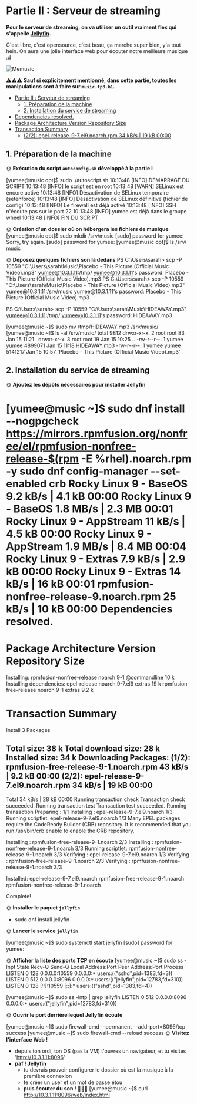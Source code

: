# Partie II : Serveur de streaming

**Pour le serveur de streaming, on va utiliser un outil vraiment flex qui s'appelle [Jellyfin](https://jellyfin.org/).**

C'est libre, c'est opensource, c'est beau, ça marche super bien, y'a tout hein. On aura une jolie interface web pour écouter notre meilleure musique :d

![Memusic](./img/music.jpg)

⚠️⚠️⚠️ **Sauf si explicitement mentionné, dans cette partie, toutes les manipulations sont à faire sur `music.tp3.b1`.**

- [Partie II : Serveur de streaming](#partie-ii--serveur-de-streaming)
  - [1. Préparation de la machine](#1-préparation-de-la-machine)
  - [2. Installation du service de streaming](#2-installation-du-service-de-streaming)
- [Dependencies resolved.](#dependencies-resolved)
- [Package                                     Architecture             Version                   Repository                      Size](#package-------------------------------------architecture-------------version-------------------repository----------------------size)
- [Transaction Summary](#transaction-summary)
  - [(2/2): epel-release-9-7.el9.noarch.rpm                                                                34 kB/s |  19 kB     00:00](#22-epel-release-9-7el9noarchrpm----------------------------------------------------------------34-kbs---19-kb-----0000)

## 1. Préparation de la machine

🌞 **Exécution du script `autoconfig.sh` développé à la partie I**

[yumee@music opt]$ sudo ./autoscript.sh
10:13:48 [INFO] DEMARRAGE DU SCRIPT
10:13:48 [INFO] le script est en root
10:13:48 [WARN] SELinux est encore activé
10:13:48 [INFO] Désactivation de SELinux temporaire (setenforce)
10:13:48 [INFO] Désactivation de SELinux définitive (fichier de config)
10:13:48 [INFO] Le firewall est déjà activé
10:13:48 [INFO] SSH n'écoute pas sur le port 22
10:13:48 [INFO] yumee est déjà dans le groupe wheel
10:13:48 [INFO] FIN DU SCRIPT


🌞 **Création d'un dossier où on hébergera les fichiers de musique**
[yumee@music opt]$ sudo mkdir /srv/music
[sudo] password for yumee:
Sorry, try again.
[sudo] password for yumee:
[yumee@music opt]$ ls /srv/
music

🌞 **Déposez quelques fichiers son là dedans**
PS C:\Users\sarah> scp -P 10559 "C:\Users\sarah\Music\Placebo - This Picture (Official Music Video).mp3" yumee@10.3.1.11:/tmp/
yumee@10.3.1.11's password:
Placebo - This Picture (Official Music Video).mp3
PS C:\Users\sarah> scp -P 10559 "C:\Users\sarah\Music\Placebo - This Picture (Official Music Video).mp3" yumee@10.3.1.11:/srv/music
yumee@10.3.1.11's password:
Placebo - This Picture (Official Music Video).mp3

PS C:\Users\sarah> scp -P 10559 "C:\Users\sarah\Music\HIDEAWAY.mp3" yumee@10.3.1.11:/tmp/
yumee@10.3.1.11's password:
HIDEAWAY.mp3

[yumee@music ~]$ sudo mv /tmp/HIDEAWAY.mp3 /srv/music/
[yumee@music ~]$ ls -al /srv/music/
total 9812
drwxr-xr-x. 2 root  root       83 Jan 15 11:21  .
drwxr-xr-x. 3 root  root       19 Jan 15 10:25  ..
-rw-r--r--. 1 yumee yumee 4899071 Jan 15 11:18  HIDEAWAY.mp3
-rw-r--r--. 1 yumee yumee 5141217 Jan 15 10:57 'Placebo - This Picture (Official Music Video).mp3'

## 2. Installation du service de streaming

🌞 **Ajoutez les dépôts nécessaires pour installer Jellyfin**

[yumee@music ~]$ sudo dnf install --nogpgcheck https://mirrors.rpmfusion.org/nonfree/el/rpmfusion-nonfree-release-$(rpm -E %rhel).noarch.rpm -y
sudo dnf config-manager --set-enabled crb
Rocky Linux 9 - BaseOS                                                                               9.2 kB/s | 4.1 kB     00:00
Rocky Linux 9 - BaseOS                                                                               1.8 MB/s | 2.3 MB     00:01
Rocky Linux 9 - AppStream                                                                             11 kB/s | 4.5 kB     00:00
Rocky Linux 9 - AppStream                                                                            1.9 MB/s | 8.4 MB     00:04
Rocky Linux 9 - Extras                                                                               7.9 kB/s | 2.9 kB     00:00
Rocky Linux 9 - Extras                                                                                14 kB/s |  16 kB     00:01
rpmfusion-nonfree-release-9.noarch.rpm                                                                25 kB/s |  10 kB     00:00
Dependencies resolved.
=====================================================================================================================================
 Package                                     Architecture             Version                   Repository                      Size
=====================================================================================================================================
Installing:
 rpmfusion-nonfree-release                   noarch                   9-1                       @commandline                    10 k
Installing dependencies:
 epel-release                                noarch                   9-7.el9                   extras                          19 k
 rpmfusion-free-release                      noarch                   9-1                       extras                         9.2 k

Transaction Summary
=====================================================================================================================================
Install  3 Packages

Total size: 38 k
Total download size: 28 k
Installed size: 34 k
Downloading Packages:
(1/2): rpmfusion-free-release-9-1.noarch.rpm                                                          43 kB/s | 9.2 kB     00:00
(2/2): epel-release-9-7.el9.noarch.rpm                                                                34 kB/s |  19 kB     00:00
-------------------------------------------------------------------------------------------------------------------------------------
Total                                                                                                 34 kB/s |  28 kB     00:00
Running transaction check
Transaction check succeeded.
Running transaction test
Transaction test succeeded.
Running transaction
  Preparing        :                                                                                                             1/1
  Installing       : epel-release-9-7.el9.noarch                                                                                 1/3
  Running scriptlet: epel-release-9-7.el9.noarch                                                                                 1/3
Many EPEL packages require the CodeReady Builder (CRB) repository.
It is recommended that you run /usr/bin/crb enable to enable the CRB repository.

  Installing       : rpmfusion-free-release-9-1.noarch                                                                           2/3
  Installing       : rpmfusion-nonfree-release-9-1.noarch                                                                        3/3
  Running scriptlet: rpmfusion-nonfree-release-9-1.noarch                                                                        3/3
  Verifying        : epel-release-9-7.el9.noarch                                                                                 1/3
  Verifying        : rpmfusion-free-release-9-1.noarch                                                                           2/3
  Verifying        : rpmfusion-nonfree-release-9-1.noarch                                                                        3/3

Installed:
  epel-release-9-7.el9.noarch            rpmfusion-free-release-9-1.noarch            rpmfusion-nonfree-release-9-1.noarch

Complete!

🌞 **Installer le paquet `jellyfin`**

- sudo dnf install jellyfin 

🌞 **Lancer le service `jellyfin`**

[yumee@music ~]$ sudo systemctl start jellyfin
[sudo] password for yumee:

🌞 **Afficher la liste des ports TCP en écoute**
[yumee@music ~]$ sudo ss -lnpt
State      Recv-Q     Send-Q          Local Address:Port            Peer Address:Port     Process
LISTEN     0          128                   0.0.0.0:10559                0.0.0.0:*         users:(("sshd",pid=1383,fd=3))
LISTEN     0          512                   0.0.0.0:8096                 0.0.0.0:*         users:(("jellyfin",pid=12783,fd=310))
LISTEN     0          128                      [::]:10559                   [::]:*         users:(("sshd",pid=1383,fd=4))

[yumee@music ~]$ sudo ss -lntp | grep jellyfin
LISTEN 0      512          0.0.0.0:8096       0.0.0.0:*    users:(("jellyfin",pid=12783,fd=310))

🌞 **Ouvrir le port derrière lequel Jellyfin écoute**

[yumee@music ~]$ sudo firewall-cmd --permanent --add-port=8096/tcp
success
[yumee@music ~]$ sudo firewall-cmd --reload
success
🌞 **Visitez l'interface Web !**

- depuis ton ordi, ton OS (pas la VM) t'ouvres un navigateur, et tu visites 'http://10.3.1.11:8096'
- **paf ! Jellyfin**
  - tu devrais pouvoir configurer le dossier où est la musique à la première connexion
  - te créer un user et un mot de passe étou
  - **puis écouter du son !** 🎵🎵🎵
[yumee@music ~]$  curl http://10.3.1.11:8096/web/index.html
<!doctype html><html>